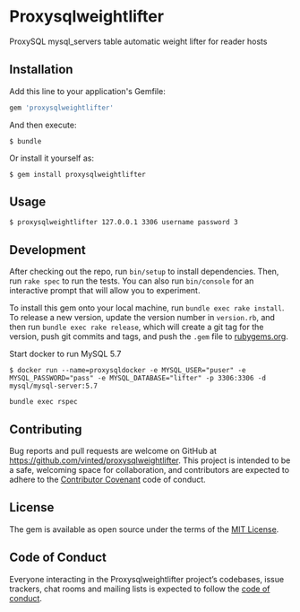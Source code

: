 # Proxysqlweightlifter

ProxySQL mysql_servers table automatic weight lifter for reader hosts

## Installation

Add this line to your application's Gemfile:

```ruby
gem 'proxysqlweightlifter'
```

And then execute:

```
$ bundle
```

Or install it yourself as:

```
$ gem install proxysqlweightlifter
```

## Usage

```
$ proxysqlweightlifter 127.0.0.1 3306 username password 3
```


## Development

After checking out the repo, run `bin/setup` to install dependencies. Then, run `rake spec` to run the tests. You can also run `bin/console` for an interactive prompt that will allow you to experiment.

To install this gem onto your local machine, run `bundle exec rake install`. To release a new version, update the version number in `version.rb`, and then run `bundle exec rake release`, which will create a git tag for the version, push git commits and tags, and push the `.gem` file to [rubygems.org](https://rubygems.org).

Start docker to run MySQL 5.7

```
$ docker run --name=proxysqldocker -e MYSQL_USER="puser" -e MYSQL_PASSWORD="pass" -e MYSQL_DATABASE="lifter" -p 3306:3306 -d mysql/mysql-server:5.7
```

```
bundle exec rspec
```

## Contributing

Bug reports and pull requests are welcome on GitHub at https://github.com/vinted/proxysqlweightlifter. This project is intended to be a safe, welcoming space for collaboration, and contributors are expected to adhere to the [Contributor Covenant](http://contributor-covenant.org) code of conduct.

## License

The gem is available as open source under the terms of the [MIT License](https://opensource.org/licenses/MIT).

## Code of Conduct

Everyone interacting in the Proxysqlweightlifter project’s codebases, issue trackers, chat rooms and mailing lists is expected to follow the [code of conduct](https://github.com/vinted/proxysqlweightlifter/blob/master/CODE_OF_CONDUCT.md).
